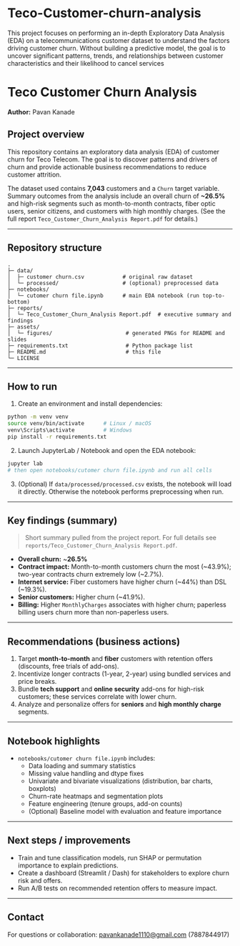 # Teco-Customer-churn-analysis
This project focuses on performing an in-depth Exploratory Data Analysis (EDA) on a telecommunications customer dataset to understand the factors driving customer churn. Without building a predictive model, the goal is to uncover significant patterns, trends, and relationships between customer characteristics and their likelihood to cancel services


# Teco Customer Churn Analysis

**Author:** Pavan Kanade 

## Project overview
This repository contains an exploratory data analysis (EDA) of customer churn for Teco Telecom. The goal is to discover patterns and drivers of churn and provide actionable business recommendations to reduce customer attrition.

The dataset used contains **7,043** customers and a `Churn` target variable. Summary outcomes from the analysis include an overall churn of **~26.5%** and high-risk segments such as month-to-month contracts, fiber optic users, senior citizens, and customers with high monthly charges. (See the full report `Teco_Customer_Churn_Analysis Report.pdf` for details.)

---

## Repository structure
```
.
├─ data/
│  ├─ customer churn.csv            # original raw dataset
│  └─ processed/                    # (optional) preprocessed data
├─ notebooks/
│  └─ cutomer churn file.ipynb      # main EDA notebook (run top-to-bottom)
├─ reports/
│  └─ Teco_Customer_Churn_Analysis Report.pdf  # executive summary and findings
├─ assets/
│  └─ figures/                       # generated PNGs for README and slides
├─ requirements.txt                  # Python package list
├─ README.md                         # this file
└─ LICENSE
```

---

## How to run

1. Create an environment and install dependencies:
```bash
python -m venv venv
source venv/bin/activate      # Linux / macOS
venv\Scripts\activate         # Windows
pip install -r requirements.txt
```

2. Launch JupyterLab / Notebook and open the EDA notebook:
```bash
jupyter lab
# then open notebooks/cutomer churn file.ipynb and run all cells
```

3. (Optional) If `data/processed/processed.csv` exists, the notebook will load it directly. Otherwise the notebook performs preprocessing when run.

---

## Key findings (summary)
> Short summary pulled from the project report. For full details see `reports/Teco_Customer_Churn_Analysis Report.pdf`.

- **Overall churn:** ~**26.5%**  
- **Contract impact:** Month-to-month customers churn the most (~43.9%); two-year contracts churn extremely low (~2.7%).  
- **Internet service:** Fiber customers have higher churn (~44%) than DSL (~19.3%).  
- **Senior customers:** Higher churn (~41.9%).  
- **Billing:** Higher `MonthlyCharges` associates with higher churn; paperless billing users churn more than non-paperless users.

---

## Recommendations (business actions)
1. Target **month-to-month** and **fiber** customers with retention offers (discounts, free trials of add-ons).  
2. Incentivize longer contracts (1-year, 2-year) using bundled services and price breaks.  
3. Bundle **tech support** and **online security** add-ons for high-risk customers; these services correlate with lower churn.  
4. Analyze and personalize offers for **seniors** and **high monthly charge** segments.

---

## Notebook highlights
- `notebooks/cutomer churn file.ipynb` includes:
  - Data loading and summary statistics
  - Missing value handling and dtype fixes
  - Univariate and bivariate visualizations (distribution, bar charts, boxplots)
  - Churn-rate heatmaps and segmentation plots
  - Feature engineering (tenure groups, add-on counts)
  - (Optional) Baseline model with evaluation and feature importance

---

## Next steps / improvements
- Train and tune classification models, run SHAP or permutation importance to explain predictions.  
- Create a dashboard (Streamlit / Dash) for stakeholders to explore churn risk and offers.  
- Run A/B tests on recommended retention offers to measure impact.

---

## Contact
For questions or collaboration: pavankanade1110@gmail.com (7887844917)
